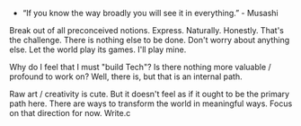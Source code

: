- “If you know the way broadly you will see it in everything.” - Musashi

Break out of all preconceived notions. Express. Naturally. Honestly. That's the challenge. There is nothing else to be done. Don't worry about anything else. Let the world play its games. I'll play mine.

Why do I feel that I must "build Tech"? Is there nothing more valuable / profound to work on? Well, there is, but that is an internal path.

Raw art / creativity is cute. But it doesn't feel as if it ought to be the primary path here. There are ways to transform the world in meaningful ways. Focus on that direction for now. Write.c